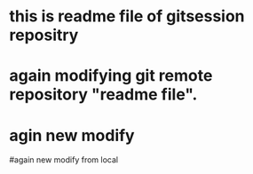 # this is readme file of gitsession repositry
# again modifying git remote repository "readme file".
# agin new modify 
#again new modify from local
